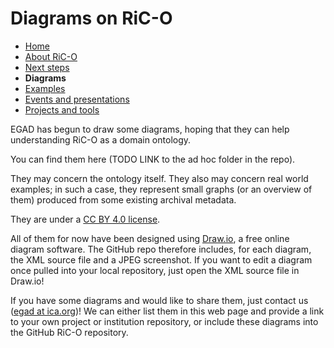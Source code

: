 # Diagrams on RiC-O

* [Home](index.html)
* [About RiC-O](about.html)
* [Next steps](next-steps.html)
* **Diagrams**
* [Examples](examples.html)
* [Events and presentations](events.html)
* [Projects and tools](projects-and-tools.html)

EGAD has begun to draw some diagrams, hoping that they can help understanding RiC-O as a domain ontology.

You can find them here (TODO LINK to the ad hoc folder in the repo).

They may concern the ontology itself. They also may concern real world examples; in such a case, they represent small graphs (or an overview of them) produced from some existing archival metadata.

They are under a [CC BY 4.0 license](https://creativecommons.org/licenses/by/4.0/).

All of them for now have been designed using [Draw.io](https://www.draw.io/), a free online diagram software. The GitHub repo therefore includes, for each diagram, the XML source file and a JPEG screenshot. If you want to edit a diagram once pulled into your local repository, just open the XML source file in Draw.io! 

If you have some diagrams and would like to share them, just contact us ([egad at ica.org](mailto:egad@ica.org))! We can either list them in this web page and provide a link to your own project or institution repository, or include these diagrams into the GitHub RiC-O repository.



